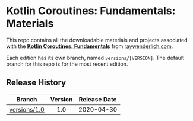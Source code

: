 # Kotlin Coroutines: Fundamentals: Materials

This repo contains all the downloadable materials and projects associated with the **[Kotlin Coroutines: Fundamentals](https://www.raywenderlich.com/8458165-kotlin-coroutines-fundamentals)** from [raywenderlich.com](https://www.raywenderlich.com).

Each edition has its own branch, named `versions/[VERSION]`. The default branch for this repo is for the most recent edition.

## Release History

| Branch                                                                                 | Version | Release Date |
| -------------------------------------------------------------------------------------- |:-------:|:------------:|
| [versions/1.0](https://github.com/raywenderlich/video-kcf-materials/tree/versions/1.0) | 1.0     | 2020-04-30   |
